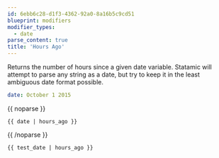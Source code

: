 ```yaml
---
id: 6ebb6c28-d1f3-4362-92a0-8a16b5c9cd51
blueprint: modifiers
modifier_types:
  - date
parse_content: true
title: 'Hours Ago'
---
```

Returns the number of hours since a given date variable. Statamic will attempt to parse any string as a date, but try to keep it in the least ambiguous date format possible.

```yaml
date: October 1 2015
```

{{ noparse }}
```
{{ date | hours_ago }}
```
{{ /noparse }}

```html
{{ test_date | hours_ago }}
```
